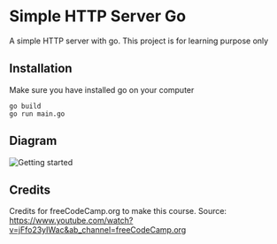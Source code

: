 # Simple HTTP Server Go

A simple HTTP server with go. This project is for learning purpose only

## Installation

Make sure you have installed go on your computer

```
go build
go run main.go
```

## Diagram

<img src="https://storage.googleapis.com/images.luqmanzakariya.com/github/simple-http-server-go.png" alt="Getting started" />

## Credits
Credits for freeCodeCamp.org to make this course. Source: https://www.youtube.com/watch?v=jFfo23yIWac&ab_channel=freeCodeCamp.org